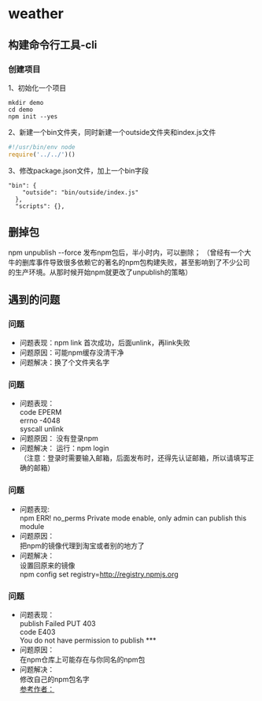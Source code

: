 # weather

## 构建命令行工具-cli

### 创建项目
1、初始化一个项目
```
mkdir demo
cd demo
npm init --yes
```  

2、新建一个bin文件夹，同时新建一个outside文件夹和index.js文件
``` outside/index.js
#!/usr/bin/env node
require('../../')()

```
3、修改package.json文件，加上一个bin字段
```
"bin": {
    "outside": "bin/outside/index.js"
  },
  "scripts": {},
```

## 删掉包
npm unpublish --force 
发布npm包后，半小时内，可以删除；
（曾经有一个大牛的删库事件导致很多依赖它的著名的npm包构建失败，甚至影响到了不少公司的生产环境。从那时候开始npm就更改了unpublish的策略）

## 遇到的问题
### 问题
- 问题表现：npm link 首次成功，后面unlink，再link失败
- 问题原因：可能npm缓存没清干净
- 问题解决：换了个文件夹名字

### 问题
- 问题表现：  
  code EPERM  
  errno -4048  
  syscall unlink
- 问题原因：
  没有登录npm
- 问题解决：
  运行：npm login  
  （注意：登录时需要输入邮箱，后面发布时，还得先认证邮箱，所以请填写正确的邮箱）

### 问题
- 问题表现:  
npm ERR! no_perms Private mode enable, only admin can publish this module
- 问题原因：  
把npm的镜像代理到淘宝或者别的地方了
- 问题解决：  
设置回原来的镜像  
npm config set registry=http://registry.npmjs.org

### 问题
- 问题表现：  
publish Failed PUT 403  
code E403  
You do not have permission to publish ***
- 问题原因：  
在npm仓库上可能存在与你同名的npm包
- 问题解决：  
修改自己的npm包名字  
[参考作者：](https://timber.io/blog/creating-a-real-world-cli-app-with-node/#parsing-commands-and-arguments)